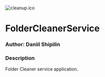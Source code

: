 ![cleanup.ico](./FolderCleaner/Images/cleanup.ico)

# FolderCleanerService

### Author: Daniil Shipilin

### Description

Folder Cleaner service application.
